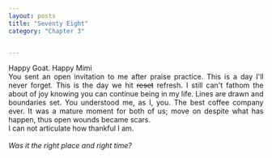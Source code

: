 ```yaml
---
layout: posts
title: "Seventy Eight"
category: "Chapter 3"


---
```

<style>
body {
text-align: justify}
</style>

Happy Goat. Happy Mimi
<br>
You sent an open invitation to me after praise practice. This is a day I'll never forget. This is the day we hit ~~reset~~ refresh. I still can't fathom the about of joy knowing you can continue being in my life. Lines are drawn and boundaries set. You understood me, as I, you. The best coffee company ever. It was a mature moment for both of us; move on despite what has happen, thus open wounds became scars. 
<br>
I can not articulate how thankful I am.
<br><br>
*Was it the right place and right time?*